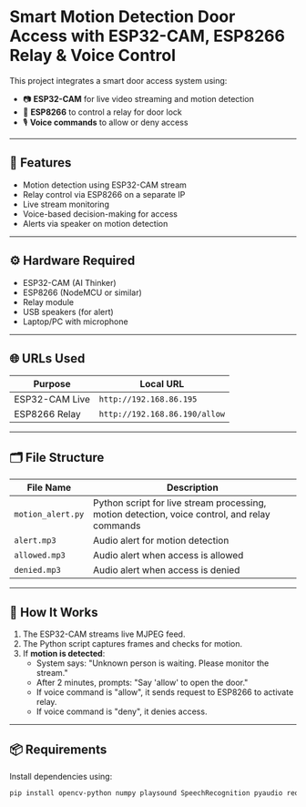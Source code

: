 # Smart Motion Detection Door Access with ESP32-CAM, ESP8266 Relay & Voice Control

This project integrates a smart door access system using:  
- 📷 **ESP32-CAM** for live video streaming and motion detection  
- 🔌 **ESP8266** to control a relay for door lock  
- 🎙 **Voice commands** to allow or deny access  

---

## 🔧 Features

- Motion detection using ESP32-CAM stream  
- Relay control via ESP8266 on a separate IP  
- Live stream monitoring  
- Voice-based decision-making for access  
- Alerts via speaker on motion detection  

---

## ⚙️ Hardware Required

- ESP32-CAM (AI Thinker)  
- ESP8266 (NodeMCU or similar)  
- Relay module  
- USB speakers (for alert)  
- Laptop/PC with microphone  

---

## 🌐 URLs Used

| Purpose         | Local URL                 |
|-----------------|---------------------------|
| ESP32-CAM Live  | `http://192.168.86.195`   |
| ESP8266 Relay   | `http://192.168.86.190/allow` |

---

## 🗂 File Structure

| File Name                | Description                                |
|--------------------------|--------------------------------------------|
| `motion_alert.py`        | Python script for live stream processing, motion detection, voice control, and relay commands |
| `alert.mp3`              | Audio alert for motion detection           |
| `allowed.mp3`            | Audio alert when access is allowed          |
| `denied.mp3`             | Audio alert when access is denied           |

---

## 🧠 How It Works

1. The ESP32-CAM streams live MJPEG feed.  
2. The Python script captures frames and checks for motion.  
3. If **motion is detected**:  
   - System says: "Unknown person is waiting. Please monitor the stream."  
   - After 2 minutes, prompts: "Say 'allow' to open the door."  
   - If voice command is "allow", it sends request to ESP8266 to activate relay.  
   - If voice command is "deny", it denies access.  

---

## 📦 Requirements

Install dependencies using:

```bash
pip install opencv-python numpy playsound SpeechRecognition pyaudio requests
